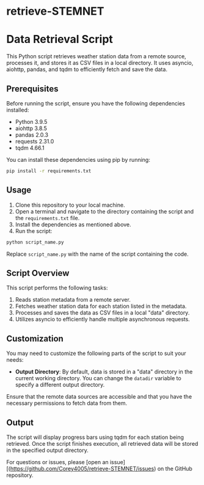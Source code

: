 # retrieve-STEMNET
# Data Retrieval Script

This Python script retrieves weather station data from a remote source, processes it, and stores it as CSV files in a local directory. It uses asyncio, aiohttp, pandas, and tqdm to efficiently fetch and save the data.

## Prerequisites

Before running the script, ensure you have the following dependencies installed:

- Python 3.9.5
- aiohttp 3.8.5
- pandas 2.0.3
- requests 2.31.0
- tqdm 4.66.1

You can install these dependencies using pip by running:

```bash
pip install -r requirements.txt
```

## Usage

1. Clone this repository to your local machine.
2. Open a terminal and navigate to the directory containing the script and the `requirements.txt` file.
3. Install the dependencies as mentioned above.
4. Run the script:

```bash
python script_name.py
```

Replace `script_name.py` with the name of the script containing the code.

## Script Overview

This script performs the following tasks:

1. Reads station metadata from a remote server.
2. Fetches weather station data for each station listed in the metadata.
3. Processes and saves the data as CSV files in a local "data" directory.
4. Utilizes asyncio to efficiently handle multiple asynchronous requests.

## Customization

You may need to customize the following parts of the script to suit your needs:

- **Output Directory**: By default, data is stored in a "data" directory in the current working directory. You can change the `datadir` variable to specify a different output directory.

Ensure that the remote data sources are accessible and that you have the necessary permissions to fetch data from them.

## Output

The script will display progress bars using tqdm for each station being retrieved. Once the script finishes execution, all retrieved data will be stored in the specified output directory.

For questions or issues, please [open an issue][(https://github.com/Corey4005/retrieve-STEMNET/issues) on the GitHub repository.
